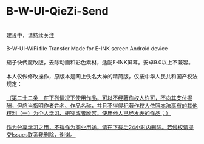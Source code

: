 # B-W-UI-QieZi-Send
<br>建设中，请持续关注</br>
<br>B-W-UI-WiFi file Transfer Made for E-INK screen Android device</br>
<br>茄子快传魔改版，去除动画和彩色素材，适配E-INK屏幕。安卓9.0以上不兼容。</br>
<br>本人仅做修改操作，原版本是网上佚名大神的精简版，仅按中华人民共和国产权法规定：</br>
<br><u>（第二十二条　在下列情况下使用作品，可以不经著作权人许可，不向其支付报酬，但应当指明作者姓名、作品名称，并且不得侵犯著作权人依照本法享有的其他权利（一）为个人学习、研究或者欣赏，使用他人已经发表的作品；）<u></br>
<br>作为分享学习之用，不得作为商业用途，请在下载后24小时内删除。若侵权请提交Issues联系我删除，谢谢。</br>
